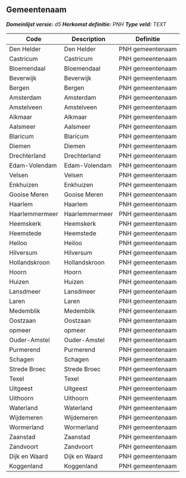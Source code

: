 ﻿## Gemeentenaam

*__Domeinlijst versie:__ d5*
*__Herkomst definitie:__ PNH*
*__Type veld:__ TEXT*

|__Code__ |__Description__ |__Definitie__	|
|	---	|	---	|   ---	| 
| Den Helder | Den Helder | PNH gemeentenaam |
| Castricum | Castricum | PNH gemeentenaam |
| Bloemendaal | Bloemendaal | PNH gemeentenaam |
| Beverwijk | Beverwijk | PNH gemeentenaam |
| Bergen | Bergen | PNH gemeentenaam |
| Amsterdam | Amsterdam | PNH gemeentenaam |
| Amstelveen | Amstelveen | PNH gemeentenaam |
| Alkmaar | Alkmaar | PNH gemeentenaam |
| Aalsmeer | Aalsmeer | PNH gemeentenaam |
| Blaricum | Blaricum | PNH gemeentenaam |
| Diemen | Diemen | PNH gemeentenaam |
| Drechterland | Drechterland | PNH gemeentenaam |
| Edam-Volendam | Edam-Volendam | PNH gemeentenaam |
| Velsen | Velsen | PNH gemeentenaam |
| Enkhuizen | Enkhuizen | PNH gemeentenaam |
| Gooise Meren | Gooise Meren | PNH gemeentenaam |
| Haarlem | Haarlem | PNH gemeentenaam |
| Haarlemmermeer | Haarlemmermeer | PNH gemeentenaam |
| Heemskerk | Heemskerk | PNH gemeentenaam |
| Heemstede | Heemstede | PNH gemeentenaam |
| Heiloo | Heiloo | PNH gemeentenaam |
| Hilversum | Hilversum | PNH gemeentenaam |
| Hollandskroon | Hollandskroon | PNH gemeentenaam |
| Hoorn | Hoorn | PNH gemeentenaam |
| Huizen | Huizen | PNH gemeentenaam |
| Lansdmeer | Lansdmeer | PNH gemeentenaam |
| Laren | Laren | PNH gemeentenaam |
| Medemblik | Medemblik | PNH gemeentenaam |
| Oostzaan | Oostzaan | PNH gemeentenaam |
| opmeer | opmeer | PNH gemeentenaam |
| Ouder-Amstel | Ouder-Amstel | PNH gemeentenaam |
| Purmerend | Purmerend | PNH gemeentenaam |
| Schagen | Schagen | PNH gemeentenaam |
| Strede Broec | Strede Broec | PNH gemeentenaam |
| Texel | Texel | PNH gemeentenaam |
| Uitgeest | Uitgeest | PNH gemeentenaam |
| Uithoorn | Uithoorn | PNH gemeentenaam |
| Waterland | Waterland | PNH gemeentenaam |
| Wijdemeren | Wijdemeren | PNH gemeentenaam |
| Wormerland | Wormerland | PNH gemeentenaam |
| Zaanstad | Zaanstad | PNH gemeentenaam |
| Zandvoort | Zandvoort | PNH gemeentenaam |
| Dijk en Waard | Dijk en Waard | PNH gemeentenaam |
| Koggenland | Koggenland | PNH gemeentenaam |
